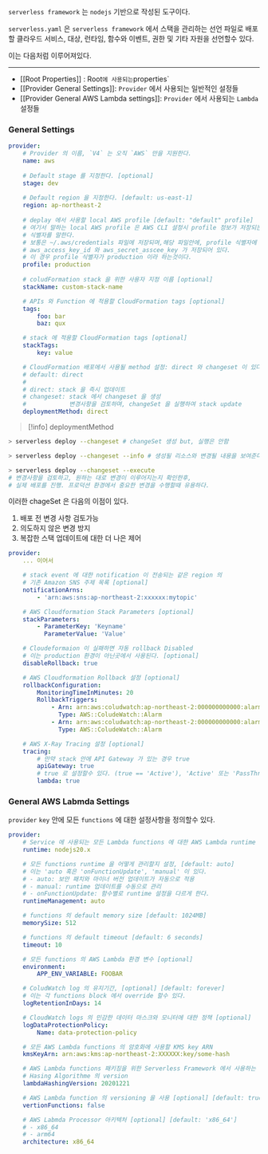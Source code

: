 
`serverless framework` 는 `nodejs` 기반으로 작성된 도구이다.

`serverless.yaml` 은 `serverless framework` 에서 스택을 관리하는 선언 파일로 배포할 클라우드 서비스, 대상, 런타임, 함수와 이벤트, 권한 및 기타 자원을 선언할수 있다.

이는 다음처럼 이루어져있다.

---
- [[Root Properties]] : Root` 에 사용되는 `properties`
- [[Provider General Settings]]:  `Provider` 에서 사용되는 일반적인 설정들
- [[Provider General AWS Lambda settings]]: `Provider` 에서 사용되는 `Lambda` 설정들

### General Settings

```yml
provider:
	# Provider 의 이름, `V4` 는 오직 `AWS` 만을 지원한다.
	name: aws
	
	# Default stage 를 지정한다. [optional]
	stage: dev
	
	# Default region 을 지정한다. [default: us-east-1]
	region: ap-northeast-2
	
	# deplay 에서 사용할 local AWS profile [default: "default" profile]
	# 여기서 말하는 local AWS profile 은 AWS CLI 설정시 profile 정보가 저장되는 파일에
	# 식별자를 말한다.
	# 보통은 ~/.aws/credentials 파일에 저장되며,해당 파일안에, profile 식별자에 따른
	# aws_access_key_id 와 aws_secret_asscee_key 가 저장되어 있다.
	# 이 경우 profile 식별자가 production 이라 하는것이다.
	profile: production
	
	# coludFormation stack 을 위한 사용자 지정 이름 [optional]
	stackName: custom-stack-name

	# APIs 와 Function 에 적용할 CloudFormation tags [optional]
	tags:
		foo: bar
		baz: qux

	# stack 에 적용할 CloudFormation tags [optional]
	stackTags:
		key: value

	# CloudFormation 배포에서 사용될 method 설정: direct 와 changeset 이 있다.
	# default: direct
	#
	# direct: stack 을 즉시 업데이트
	# changeset: stack 에서 changeset 을 생성
	#            변경사항을 검토하며, changeSet 을 실행하여 stack update 
	deploymentMethod: direct
```

>[!info] deploymentMethod
```sh
> serverless deploy --changeset # changeSet 생성 but, 실행은 안함

> serverless deploy --changeset --info # 생성될 리소스와 변경될 내용을 보여준다

> serverless deploy --changeset --execute
# 변경사항을 검토하고, 원하는 대로 변경이 이루어지는지 확인한후,
# 실제 배포를 진행. 프로덕션 환경에서 중요한 변경을 수행할때 유용하다.
```

이러한 chageSet 은  다음의 이점이 있다.

1. 배포 전 변경 사항 검토가능
2. 의도하지 않은 변경 방지
3. 복잡한 스택 업데이트에 대한 더 나은 제어

```yml
provider:
	... 이어서

	# stack event 에 대한 notification 이 전송되는 같은 region 의
	# 기존 Amazon SNS 주제 목록 [optional]
	notificationArns:
		- 'arn:aws:sns:ap-northeast-2:xxxxxx:mytopic'

	# AWS Cloudformation Stack Parameters [optional]
	stackParameters:
		- ParameterKey: 'Keyname'
		  ParameterValue: 'Value'

	# Cloudeformaion 이 실패하면 자동 rollback Disabled
	# 이는 production 환경이 아닌곳에서 사용된다. [optional]
	disableRollback: true

	# AWS Cloudformation Rollback 설정 [optional]
	rollbackConfiguration:
		MonitoringTimeInMinutes: 20
		RollbackTriggers:
			- Arn: arn:aws:coludwatch:ap-northeast-2:000000000000:alarm:health 
			  Type: AWS::ColudeWatch::Alarm
			- Arn: arn:aws:coludwatch:ap-northeast-2:000000000000:alarm:latency 
			  Type: AWS::ColudeWatch::Alarm

	# AWS X-Ray Tracing 설정 [optional]
	tracing:
		# 만약 stack 안에 API Gateway 가 있는 경우 true
		apiGateway: true
		# true 로 설정할수 있다. (true == 'Active'), 'Active' 또는 'PassThrough'  
		lambda: true
```

### General AWS Labmda Settings

`provider` `key` 안에 모든 `functions` 에 대한 설정사항을 정의할수 있다.

```yml
provider:
	# Service 에 사용되는 모든 Lambda functions 에 대한 AWS Lambda runtime 
	runtime: nodejs20.x

	# 모든 functions runtime 을 어떻게 관리할지 설정, [default: auto]  
	# 이는 'auto 혹은 'onFunctionUpdate', 'manual' 이 있다. 
	# - auto: 보안 패치와 마이너 버전 업데이트가 자동으로 적용
	# - manual: runtime 업데이트를 수동으로 관리
	# - onFunctionUpdate: 함수별로 runtime 설정을 다르게 한다.
	runtimeManagement: auto

	# functions 의 default memory size [default: 1024MB]
	memorySize: 512

	# functions 의 default timeout [default: 6 seconds]
	timeout: 10

	# 모든 functions 의 AWS Lambda 환경 변수 [optional]
	environment:
		APP_ENV_VARIABLE: FOOBAR

	# ColudWatch log 의 유지기간, [optional] [default: forever]
	# 이는 각 functions block 에서 override 할수 있다.
	logRetentionInDays: 14

	# CloudWatch logs 의 민감한 데이터 마스크와 모니터에 대한 정책 [optional]
	logDataProtectionPolicy:
		Name: data-protection-policy

	# 모든 AWS Lambda functions 의 암호화에 사용할 KMS key ARN
	kmsKeyArn: arn:aws:kms:ap-northeast-2:XXXXXX:key/some-hash

	# AWS Lambda functions 패키징을 위한 Serverless Framework 에서 사용하는
	# Hasing Algorithme 의 version
	lambdaHashingVersion: 20201221

	# AWS Lambda function 의 versioning 을 사용 [optional] [default: true]
	vertionFunctions: false

	# AWS Labmda Processor 아키텍처 [optional] [default: 'x86_64']
	# - x86_64
	# - arm64
	architecture: x86_64
```




